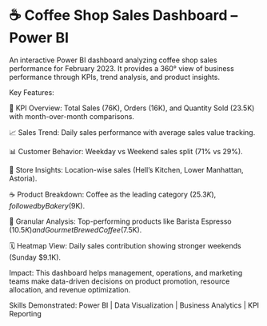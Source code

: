 # ☕ Coffee Shop Sales Dashboard – Power BI

An interactive Power BI dashboard analyzing coffee shop sales performance for February 2023. It provides a 360° view of business performance through KPIs, trend analysis, and product insights.

Key Features:

📌 KPI Overview: Total Sales (76K), Orders (16K), and Quantity Sold (23.5K) with month-over-month comparisons.

📈 Sales Trend: Daily sales performance with average sales value tracking.

📊 Customer Behavior: Weekday vs Weekend sales split (71% vs 29%).

🏪 Store Insights: Location-wise sales (Hell’s Kitchen, Lower Manhattan, Astoria).

☕ Product Breakdown: Coffee as the leading category ($25.3K), followed by Bakery ($9K).

🔎 Granular Analysis: Top-performing products like Barista Espresso ($10.5K) and Gourmet Brewed Coffee ($7.5K).

🗓 Heatmap View: Daily sales contribution showing stronger weekends (Sunday $9.1K).

Impact:
This dashboard helps management, operations, and marketing teams make data-driven decisions on product promotion, resource allocation, and revenue optimization.

Skills Demonstrated: Power BI | Data Visualization | Business Analytics | KPI Reporting

